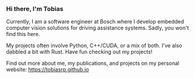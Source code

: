### Hi there, I'm Tobias

Currently, I am a software engineer at Bosch where I develop embedded computer vision solutions for driving assistance systems. Sadly, you won't find this here.

My projects often involve Python, C++/CUDA, or a mix of both. I've also dabbled a bit with Rust. Have fun checking out my projects!

Find out more about me, my publications, and projects on my personal website: https://tobiasrp.github.io
